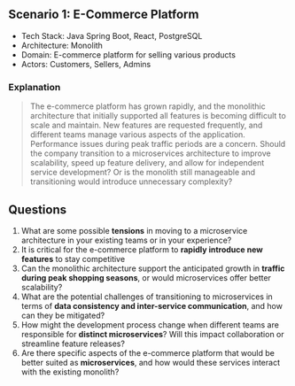 ﻿## Scenario 1: E-Commerce Platform

* Tech Stack: Java Spring Boot, React, PostgreSQL
* Architecture: Monolith
* Domain: E-commerce platform for selling various products
* Actors: Customers, Sellers, Admins

### Explanation
> The e-commerce platform has grown rapidly, and the monolithic architecture that initially supported all features is becoming difficult to scale and maintain. New features are requested frequently, and different teams manage various aspects of the application. Performance issues during peak traffic periods are a concern. Should the company transition to a microservices architecture to improve scalability, speed up feature delivery, and allow for independent service development? Or is the monolith still manageable and transitioning would introduce unnecessary complexity?

## Questions

1. What are some possible **tensions** in moving to a microservice architecture in your existing teams or in your experience? 
2. It is critical for the e-commerce platform to **rapidly introduce new features** to stay competitive 
3. Can the monolithic architecture support the anticipated growth in **traffic during peak shopping seasons**, or would microservices offer better scalability? 
4. What are the potential challenges of transitioning to microservices in terms of **data consistency and inter-service communication**, and how can they be mitigated? 
5. How might the development process change when different teams are responsible for **distinct microservices**? Will this impact collaboration or streamline feature releases? 
6. Are there specific aspects of the e-commerce platform that would be better suited as **microservices**, and how would these services interact with the existing monolith?
